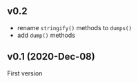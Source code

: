 v0.2 
----
* rename `stringify()` methods to `dumps()`
* add `dump()` methods

v0.1 (2020-Dec-08)
----
First version
